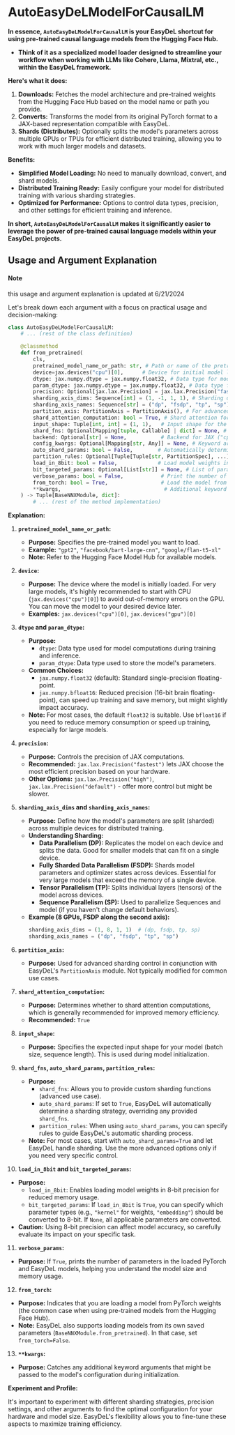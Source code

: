 # AutoEasyDeLModelForCausalLM

**In essence, `AutoEasyDeLModelForCausalLM` is your EasyDeL shortcut for using pre-trained causal language models from the Hugging Face Hub.** 

- **Think of it as a specialized model loader designed to streamline your workflow when working with LLMs like Cohere, Llama, Mixtral, etc., within the EasyDeL framework.**

**Here's what it does:**

1. **Downloads:** Fetches the model architecture and pre-trained weights from the Hugging Face Hub based on the model name or path you provide.
2. **Converts:** Transforms the model from its original PyTorch format to a JAX-based representation compatible with EasyDeL.
3. **Shards (Distributes):**  Optionally splits the model's parameters across multiple GPUs or TPUs for efficient distributed training, allowing you to work with much larger models and datasets. 

**Benefits:**

- **Simplified Model Loading:** No need to manually download, convert, and shard models. 
- **Distributed Training Ready:**  Easily configure your model for distributed training with various sharding strategies.
- **Optimized for Performance:**  Options to control data types, precision, and other settings for efficient training and inference.

**In short, `AutoEasyDeLModelForCausalLM` makes it significantly easier to leverage the power of pre-trained causal language models within your EasyDeL projects.** 


## Usage and Argument Explanation
#### Note
this usage and argument explanation is updated at 6/21/2024



Let's break down each argument with a focus on practical usage and decision-making:

```python
class AutoEasyDeLModelForCausalLM: 
    # ... (rest of the class definition)

    @classmethod
    def from_pretrained(
        cls,
        pretrained_model_name_or_path: str, # Path or name of the pretrained model (e.g., "gpt2", "facebook/bart-large-cnn") 
        device=jax.devices("cpu")[0],      # Device for initial model loading (CPU recommended for large models)
        dtype: jax.numpy.dtype = jax.numpy.float32, # Data type for model computations (float32 is standard)
        param_dtype: jax.numpy.dtype = jax.numpy.float32, # Data type for storing model parameters (float32 is standard)
        precision: Optional[jax.lax.Precision] = jax.lax.Precision("fastest"), # Computational precision (use "fastest" for optimal performance on your hardware)
        sharding_axis_dims: Sequence[int] = (1, -1, 1, 1), # Sharding dimensions for (dp, fsdp, tp, sp)
        sharding_axis_names: Sequence[str] = ("dp", "fsdp", "tp", "sp"), # Names corresponding to sharding dimensions
        partition_axis: PartitionAxis = PartitionAxis(), # For advanced sharding with EasyDeL's PartitionAxis module (usually leave as default) 
        shard_attention_computation: bool = True, # Shard attention for better memory efficiency (recommended: True) 
        input_shape: Tuple[int, int] = (1, 1),   # Input shape for the model (batch size, sequence length), used for initialization
        shard_fns: Optional[Mapping[tuple, Callable] | dict] = None, # Custom sharding functions (advanced use)
        backend: Optional[str] = None,           # Backend for JAX ("cpu", "gpu", "tpu"; usually auto-detected)
        config_kwargs: Optional[Mapping[str, Any]] = None, # Keyword arguments to pass to the model's configuration
        auto_shard_params: bool = False,        # Automatically determine sharding (if True, `shard_fns` are ignored)
        partition_rules: Optional[Tuple[Tuple[str, PartitionSpec], ...]] = None, # Rules for auto-sharding (if `auto_shard_params` is True)
        load_in_8bit: bool = False,             # Load model weights in 8-bit precision (for memory efficiency)
        bit_targeted_params: Optional[List[str]] = None, # List of parameter names to convert to 8-bit (if `load_in_8bit` is True)
        verbose_params: bool = False,            # Print the number of parameters in the loaded models
        from_torch: bool = True,                 # Load the model from PyTorch weights (Hugging Face)
        **kwargs,                                 # Additional keyword arguments passed to the model's initialization 
    ) -> Tuple[BaseNNXModule, dict]:
        # ... (rest of the method implementation)
```

**Explanation:**

1. **`pretrained_model_name_or_path`:**
   - **Purpose:** Specifies the pre-trained model you want to load.
   - **Example:** `"gpt2"`, `"facebook/bart-large-cnn"`, `"google/flan-t5-xl"`
   - **Note:**  Refer to the Hugging Face Model Hub for available models.

2. **`device`:**
   - **Purpose:**  The device where the model is initially loaded. For very large models, it's highly recommended to start with CPU (`jax.devices("cpu")[0]`) to avoid out-of-memory errors on the GPU. You can move the model to your desired device later. 
   - **Examples:** `jax.devices("cpu")[0]`, `jax.devices("gpu")[0]`

3. **`dtype` and `param_dtype`:**
   - **Purpose:**
     - `dtype`: Data type used for model computations during training and inference. 
     - `param_dtype`: Data type used to store the model's parameters. 
   - **Common Choices:**
     - `jax.numpy.float32` (default): Standard single-precision floating-point.
     - `jax.numpy.bfloat16`:  Reduced precision (16-bit brain floating-point), can speed up training and save memory, but might slightly impact accuracy. 
   - **Note:** For most cases, the default `float32` is suitable. Use `bfloat16` if you need to reduce memory consumption or speed up training, especially for large models.

4. **`precision`:** 
   - **Purpose:** Controls the precision of JAX computations.
   - **Recommended:** `jax.lax.Precision("fastest")` lets JAX choose the most efficient precision based on your hardware.
   - **Other Options:** `jax.lax.Precision("high")`, `jax.lax.Precision("default")` - offer more control but might be slower. 

5. **`sharding_axis_dims` and `sharding_axis_names`:**
   - **Purpose:** Define how the model's parameters are split (sharded) across multiple devices for distributed training.
   - **Understanding Sharding:** 
     - **Data Parallelism (DP):** Replicates the model on each device and splits the data. Good for smaller models that can fit on a single device.
     - **Fully Sharded Data Parallelism (FSDP):**  Shards model parameters and optimizer states across devices.  Essential for very large models that exceed the memory of a single device. 
     - **Tensor Parallelism (TP):** Splits individual layers (tensors) of the model across devices.
     - **Sequence Parallelism (SP):**  Used to parallelize Sequences and model (if you haven't change default behaviors).
   - **Example (8 GPUs, FSDP along the second axis):**
      ```python
      sharding_axis_dims = (1, 8, 1, 1)  # (dp, fsdp, tp, sp)
      sharding_axis_names = ("dp", "fsdp", "tp", "sp") 
      ```

6. **`partition_axis`:**
   - **Purpose:** Used for advanced sharding control in conjunction with EasyDeL's `PartitionAxis` module. Not typically modified for common use cases. 

7. **`shard_attention_computation`:**
   - **Purpose:**  Determines whether to shard attention computations, which is generally recommended for improved memory efficiency.
   - **Recommended:** `True` 

8. **`input_shape`:**
   - **Purpose:**  Specifies the expected input shape for your model (batch size, sequence length). This is used during model initialization.

9. **`shard_fns`, `auto_shard_params`, `partition_rules`:**
   - **Purpose:** 
     - `shard_fns`: Allows you to provide custom sharding functions (advanced use case).
     - `auto_shard_params`:  If set to `True`, EasyDeL will automatically determine a sharding strategy, overriding any provided `shard_fns`.
     - `partition_rules`: When using `auto_shard_params`, you can specify rules to guide EasyDeL's automatic sharding process. 
   - **Note:** For most cases, start with `auto_shard_params=True` and let EasyDeL handle sharding. Use the more advanced options only if you need very specific control.

10. **`load_in_8bit` and `bit_targeted_params`:**
   - **Purpose:**
     - `load_in_8bit`: Enables loading model weights in 8-bit precision for reduced memory usage. 
     - `bit_targeted_params`: If `load_in_8bit` is `True`, you can specify which parameter types (e.g., `"kernel"` for weights, `"embedding"`) should be converted to 8-bit. If `None`, all applicable parameters are converted.
   - **Caution:** Using 8-bit precision can affect model accuracy, so carefully evaluate its impact on your specific task.

11. **`verbose_params`:**
   - **Purpose:** If `True`, prints the number of parameters in the loaded PyTorch and EasyDeL models, helping you understand the model size and memory usage.

12. **`from_torch`:**
   - **Purpose:** Indicates that you are loading a model from PyTorch weights (the common case when using pre-trained models from the Hugging Face Hub).
   - **Note:** EasyDeL also supports loading models from its own saved parameters (`BaseNNXModule.from_pretrained`). In that case, set `from_torch=False`. 

13. **`**kwargs`:**
   - **Purpose:** Catches any additional keyword arguments that might be passed to the model's configuration during initialization.

**Experiment and Profile:**

It's important to experiment with different sharding strategies, precision settings, and other arguments to find the optimal configuration for your hardware and model size. EasyDeL's flexibility allows you to fine-tune these aspects to maximize training efficiency.
